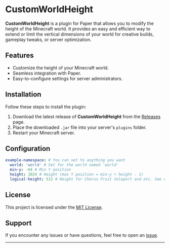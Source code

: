 # CustomWorldHeight

**CustomWorldHeight** is a plugin for Paper that allows you to modify the height of the Minecraft world. It provides an easy and efficient way to extend or limit the vertical dimensions of your world for creative builds, gameplay tweaks, or server optimization.

## Features

- Customize the height of your Minecraft world.
- Seamless integration with Paper.
- Easy-to-configure settings for server administrators.

## Installation

Follow these steps to install the plugin:

1. Download the latest release of **CustomWorldHeight** from the [Releases](https://github.com/Lumine1909/CustomWorldHeight/releases/latest) page.
2. Place the downloaded `.jar` file into your server's `plugins` folder.
3. Restart your Minecraft server.

## Configuration

```yaml
example-namespace: # You can set to anything you want
  world: 'world' # Set for the world named 'world'
  min-y: -64 # Min Y position
  height: 1024 # Height (max Y position = min-y + height - 1)
  logical-height: 512 # Height for Chorus Fruit teleport and etc. See wiki for details
```

## License

This project is licensed under the [MIT License](LICENSE).

## Support

If you encounter any issues or have questions, feel free to open an [issue](https://github.com/Lumine1909/CustomWorldHeight/issues).

---